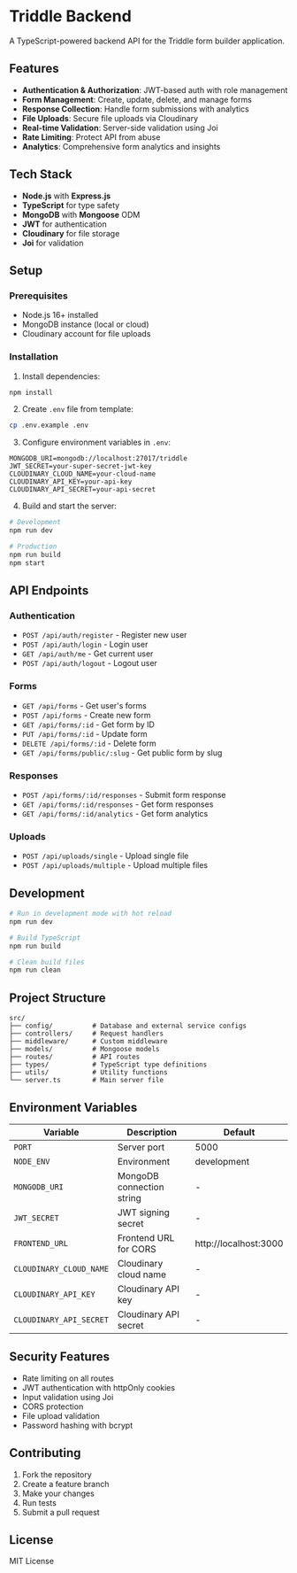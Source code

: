 # Triddle Backend

A TypeScript-powered backend API for the Triddle form builder application.

## Features

- **Authentication & Authorization**: JWT-based auth with role management
- **Form Management**: Create, update, delete, and manage forms
- **Response Collection**: Handle form submissions with analytics
- **File Uploads**: Secure file uploads via Cloudinary
- **Real-time Validation**: Server-side validation using Joi
- **Rate Limiting**: Protect API from abuse
- **Analytics**: Comprehensive form analytics and insights

## Tech Stack

- **Node.js** with **Express.js**
- **TypeScript** for type safety
- **MongoDB** with **Mongoose** ODM
- **JWT** for authentication
- **Cloudinary** for file storage
- **Joi** for validation

## Setup

### Prerequisites

- Node.js 16+ installed
- MongoDB instance (local or cloud)
- Cloudinary account for file uploads

### Installation

1. Install dependencies:
```bash
npm install
```

2. Create `.env` file from template:
```bash
cp .env.example .env
```

3. Configure environment variables in `.env`:
```
MONGODB_URI=mongodb://localhost:27017/triddle
JWT_SECRET=your-super-secret-jwt-key
CLOUDINARY_CLOUD_NAME=your-cloud-name
CLOUDINARY_API_KEY=your-api-key
CLOUDINARY_API_SECRET=your-api-secret
```

4. Build and start the server:
```bash
# Development
npm run dev

# Production
npm run build
npm start
```

## API Endpoints

### Authentication
- `POST /api/auth/register` - Register new user
- `POST /api/auth/login` - Login user
- `GET /api/auth/me` - Get current user
- `POST /api/auth/logout` - Logout user

### Forms
- `GET /api/forms` - Get user's forms
- `POST /api/forms` - Create new form
- `GET /api/forms/:id` - Get form by ID
- `PUT /api/forms/:id` - Update form
- `DELETE /api/forms/:id` - Delete form
- `GET /api/forms/public/:slug` - Get public form by slug

### Responses
- `POST /api/forms/:id/responses` - Submit form response
- `GET /api/forms/:id/responses` - Get form responses
- `GET /api/forms/:id/analytics` - Get form analytics

### Uploads
- `POST /api/uploads/single` - Upload single file
- `POST /api/uploads/multiple` - Upload multiple files

## Development

```bash
# Run in development mode with hot reload
npm run dev

# Build TypeScript
npm run build

# Clean build files
npm run clean
```

## Project Structure

```
src/
├── config/          # Database and external service configs
├── controllers/     # Request handlers
├── middleware/      # Custom middleware
├── models/          # Mongoose models
├── routes/          # API routes
├── types/           # TypeScript type definitions
├── utils/           # Utility functions
└── server.ts        # Main server file
```

## Environment Variables

| Variable | Description | Default |
|----------|-------------|---------|
| `PORT` | Server port | 5000 |
| `NODE_ENV` | Environment | development |
| `MONGODB_URI` | MongoDB connection string | - |
| `JWT_SECRET` | JWT signing secret | - |
| `FRONTEND_URL` | Frontend URL for CORS | http://localhost:3000 |
| `CLOUDINARY_CLOUD_NAME` | Cloudinary cloud name | - |
| `CLOUDINARY_API_KEY` | Cloudinary API key | - |
| `CLOUDINARY_API_SECRET` | Cloudinary API secret | - |

## Security Features

- Rate limiting on all routes
- JWT authentication with httpOnly cookies
- Input validation using Joi
- CORS protection
- File upload validation
- Password hashing with bcrypt

## Contributing

1. Fork the repository
2. Create a feature branch
3. Make your changes
4. Run tests
5. Submit a pull request

## License

MIT License